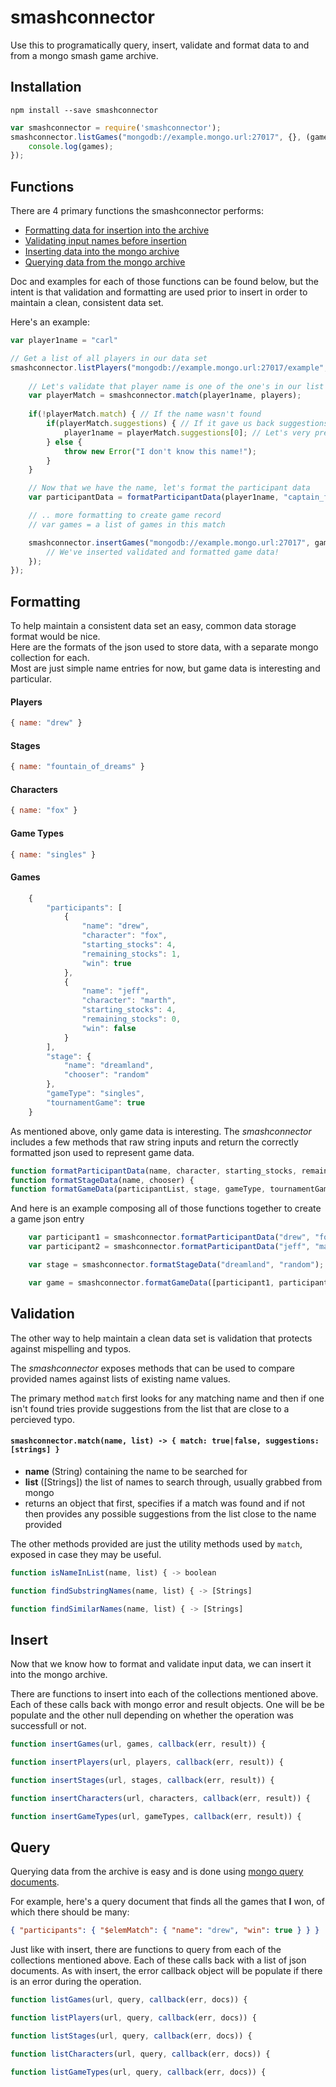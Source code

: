 # smashconnector

Use this to programatically query, insert, validate and format data to and from a mongo smash game archive.

## Installation
<a name="installation"></a>

``` shell
npm install --save smashconnector
```
```javascript
var smashconnector = require('smashconnector');
smashconnector.listGames("mongodb://example.mongo.url:27017", {}, (games) => {
	console.log(games);
});
```

## Functions
There are 4 primary functions the smashconnector performs:
- [Formatting data for insertion into the archive](#formatting)
- [Validating input names before insertion](#validation)
- [Inserting data into the mongo archive](#insert)
- [Querying data from the mongo archive](#query)


Doc and examples for each of those functions can be found below, but the intent is that validation and formatting are used prior to insert in order to maintain a clean, consistent data set.

Here's an example:
```javascript
var player1name = "carl"

// Get a list of all players in our data set
smashconnector.listPlayers("mongodb://example.mongo.url:27017/example", {} (err, players) => {
	
	// Let's validate that player name is one of the one's in our list
	var playerMatch = smashconnector.match(player1name, players);
	
	if(!playerMatch.match) { // If the name wasn't found
		if(playerMatch.suggestions) { // If it gave us back suggestions
			player1name = playerMatch.suggestions[0]; // Let's very presumptively just use the first suggestion as the name
		} else {
			throw new Error("I don't know this name!");
		}
	}

	// Now that we have the name, let's format the participant data
	var participantData = formatParticipantData(player1name, "captain_falcon", 4, 2, true);

	// .. more formatting to create game record
	// var games = a list of games in this match

	smashconnector.insertGames("mongodb://example.mongo.url:27017", games, (err, result) => {
		// We've inserted validated and formatted game data!
	});
});
```

## Formatting
<a name="formatting"></a>
To help maintain a consistent data set an easy, common data storage format would be nice.  
Here are the formats of the json used to store data, with a separate mongo collection for each.  
Most are just simple name entries for now, but game data is interesting and particular.

#### Players
```javascript
{ name: "drew" }
```
#### Stages
```javascript
{ name: "fountain_of_dreams" }
```
#### Characters
```javascript
{ name: "fox" }
```
#### Game Types
```javascript
{ name: "singles" }
```
#### Games
```javascript
	{
		"participants": [
			{
				"name": "drew",
				"character": "fox",
				"starting_stocks": 4,
				"remaining_stocks": 1,
				"win": true
			},
			{
				"name": "jeff",
				"character": "marth",
				"starting_stocks": 4,
				"remaining_stocks": 0,
				"win": false					
			}
		],
		"stage": {
			"name": "dreamland",
			"chooser": "random"
		},
		"gameType": "singles",
		"tournamentGame": true
	}
```
As mentioned above, only game data is interesting. The *smashconnector* includes a few methods that raw string inputs and return the correctly formatted json used to represent game data.

```javascript
function formatParticipantData(name, character, starting_stocks, remaining_stocks, win) {
function formatStageData(name, chooser) {
function formatGameData(participantList, stage, gameType, tournamentGame) {
```
And here is an example composing all of those functions together to create a game json entry
```javascript
	var participant1 = smashconnector.formatParticipantData("drew", "fox", 4, 1, true);
	var participant2 = smashconnector.formatParticipantData("jeff", "marth", 4, 0, false);

	var stage = smashconnector.formatStageData("dreamland", "random");

	var game = smashconnector.formatGameData([participant1, participant2], stage, "singles", true);
```

## Validation
<a name="validation"></a>

The other way to help maintain a clean data set is validation that protects against mispelling and typos.

The *smashconnector* exposes methods that can be used to compare provided names against lists of existing name values.

The primary method `match` first looks for any matching name and then if one isn't found tries provide suggestions from the list that are close to a percieved typo.


#### `smashconnector.match(name, list) -> { match: true|false, suggestions: [strings] }`

- **name** (String) containing the name to be searched for
- **list** ([Strings]) the list of names to search through, usually grabbed from mongo
- returns an object that first, specifies if a match was found and if not then provides any possible suggestions from the list close to the name provided


The other methods provided are just the utility methods used by `match`, exposed in case they may be useful.
```javascript
function isNameInList(name, list) { -> boolean

function findSubstringNames(name, list) { -> [Strings]

function findSimilarNames(name, list) { -> [Strings]
```

## Insert
<a name="insert"></a>

Now that we know how to format and validate input data, we can insert it into the mongo archive.

There are functions to insert into each of the collections mentioned above. Each of these calls back with mongo error and result objects. One will be be populate and the other null depending on whether the operation was successfull or not.

```javascript
function insertGames(url, games, callback(err, result)) {

function insertPlayers(url, players, callback(err, result)) {

function insertStages(url, stages, callback(err, result)) {

function insertCharacters(url, characters, callback(err, result)) {

function insertGameTypes(url, gameTypes, callback(err, result)) {
```

## Query
<a name="query"></a>

Querying data from the archive is easy and is done using <a href="https://docs.mongodb.com/manual/tutorial/query-documents/">mongo query documents</a>.

For example, here's a query document that finds all the games that **I** won, of which there should be many:
```json
{ "participants": { "$elemMatch": { "name": "drew", "win": true } } }
```

Just like with insert, there are functions to query from each of the collections mentioned above. Each of these calls back with a list of json documents. As with insert, the error callback object will be populate if there is an error during the operation.

```javascript
function listGames(url, query, callback(err, docs)) {

function listPlayers(url, query, callback(err, docs)) {

function listStages(url, query, callback(err, docs)) {

function listCharacters(url, query, callback(err, docs)) {

function listGameTypes(url, query, callback(err, docs)) {
```
